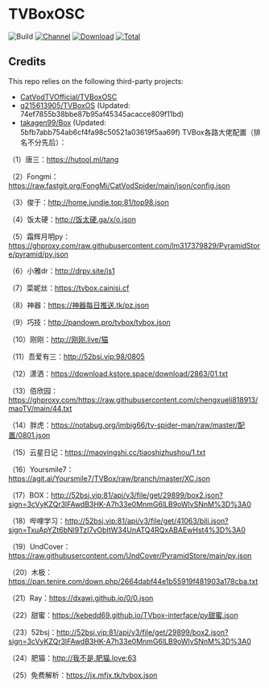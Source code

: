 # TVBoxOSC

![Build](https://shields.io/github/actions/workflow/status/o0HalfLife0o/TVBoxOSC/test.yml?branch=master&logo=github&label=Build)
[![Channel](https://img.shields.io/badge/Follow-Telegram-blue.svg?logo=telegram)](https://t.me/TVBoxOSC)
[![Download](https://img.shields.io/github/v/release/o0HalfLife0o/TVBoxOSC?color=orange&logoColor=orange&label=Download&logo=DocuSign)](https://github.com/o0HalfLife0o/TVBoxOSC/releases/latest) 
[![Total](https://shields.io/github/downloads/o0HalfLife0o/TVBoxOSC/total?logo=Bookmeter&label=Counts&logoColor=yellow&color=yellow)](https://github.com/o0HalfLife0o/TVBoxOSC/releases)

## Credits
This repo relies on the following third-party projects:
- [CatVodTVOfficial/TVBoxOSC](https://github.com/CatVodTVOfficial/TVBoxOSC)
- [q215613905/TVBoxOS](https://github.com/q215613905/TVBoxOS) (Updated: 74ef7855b38bbe87b95af45345acacce809f11bd)
- [takagen99/Box](https://github.com/takagen99/Box) (Updated: 5bfb7abb754ab6cf4fa98c50521a03619f5aa69f)
TVBox各路大佬配置（排名不分先后）：

（1）唐三：https://hutool.ml/tang

（2）Fongmi：https://raw.fastgit.org/FongMi/CatVodSpider/main/json/config.json

（3）俊于：http://home.jundie.top:81/top98.json

（4）饭太硬：http://饭太硬.ga/x/o.json

（5）霜辉月明py：https://ghproxy.com/raw.githubusercontent.com/lm317379829/PyramidStore/pyramid/py.json

（6）小雅dr：http://drpy.site/js1

（7）菜妮丝：https://tvbox.cainisi.cf

（8）神器：https://神器每日推送.tk/pz.json

（9）巧技：http://pandown.pro/tvbox/tvbox.json

（10）刚刚：http://刚刚.live/猫

（11）吾爱有三：http://52bsj.vip:98/0805

（12）潇洒：https://download.kstore.space/download/2863/01.txt

（13）佰欣园：https://ghproxy.com/https://raw.githubusercontent.com/chengxueli818913/maoTV/main/44.txt

（14）胖虎：https://notabug.org/imbig66/tv-spider-man/raw/master/配置/0801.json

（15）云星日记：https://maoyingshi.cc/tiaoshizhushou/1.txt

（16）Yoursmile7：https://agit.ai/Yoursmile7/TVBox/raw/branch/master/XC.json

（17）BOX：http://52bsj.vip:81/api/v3/file/get/29899/box2.json?sign=3cVyKZQr3lFAwdB3HK-A7h33e0MnmG6lLB9oWlvSNnM%3D%3A0

（18）哔哩学习：http://52bsj.vip:81/api/v3/file/get/41063/bili.json?sign=TxuApYZt6bNl9TzI7vObItW34UnATQ4RQxABAEwHst4%3D%3A0

（19）UndCover：https://raw.githubusercontent.com/UndCover/PyramidStore/main/py.json

（20）木极：https://pan.tenire.com/down.php/2664dabf44e1b55919f481903a178cba.txt

（21）Ray：https://dxawi.github.io/0/0.json

（22）甜蜜：https://kebedd69.github.io/TVbox-interface/py甜蜜.json

（23）52bsj：http://52bsj.vip:81/api/v3/file/get/29899/box2.json?sign=3cVyKZQr3lFAwdB3HK-A7h33e0MnmG6lLB9oWlvSNnM%3D%3A0

（24）肥猫：http://我不是.肥猫.love:63

（25）免费解析：https://jx.mfjx.tk/tvbox.json

